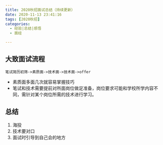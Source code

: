 ```yaml
---
title: 2020秋招面试总结（持续更新）
date: 2020-11-13 23:41:16
tags: [2020秋招]
categories:
  - 经验|总结|感悟
  - 面经

---
```


## 大致面试流程
`笔试简历初筛->素质面->技术面->技术面->offer`
- 素质面多面几次就容易掌握技巧
- 笔试和技术需要提前对所面岗位做足准备，岗位要求可能和学校所学内容不同，需针对某个岗位所需的技术进行学习。

## 总结
1. 海投
2. 技术要对口
3. 面试时引导到自己会的地方
